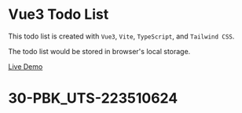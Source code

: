 # Vue3 Todo List

This todo list is created with `Vue3`, `Vite`, `TypeScript`, and `Tailwind CSS`.

The todo list would be stored in browser\'s local storage.

[Live Demo](https://vue3-todolist-eyvindove.vercel.app/)
# 30-PBK_UTS-223510624
